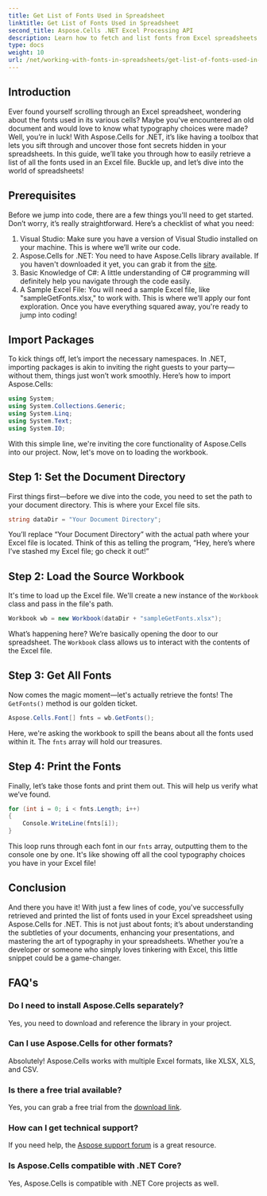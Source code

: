 ```yaml
---
title: Get List of Fonts Used in Spreadsheet
linktitle: Get List of Fonts Used in Spreadsheet
second_title: Aspose.Cells .NET Excel Processing API
description: Learn how to fetch and list fonts from Excel spreadsheets using Aspose.Cells for .NET with this easy-to-follow tutorial.
type: docs
weight: 10
url: /net/working-with-fonts-in-spreadsheets/get-list-of-fonts-used-in-spreadsheet/
---
```

## Introduction
Ever found yourself scrolling through an Excel spreadsheet, wondering about the fonts used in its various cells? Maybe you've encountered an old document and would love to know what typography choices were made? Well, you’re in luck! With Aspose.Cells for .NET, it’s like having a toolbox that lets you sift through and uncover those font secrets hidden in your spreadsheets. In this guide, we’ll take you through how to easily retrieve a list of all the fonts used in an Excel file. Buckle up, and let’s dive into the world of spreadsheets!
## Prerequisites
Before we jump into code, there are a few things you'll need to get started. Don’t worry, it’s really straightforward. Here’s a checklist of what you need:
1. Visual Studio: Make sure you have a version of Visual Studio installed on your machine. This is where we’ll write our code.
2. Aspose.Cells for .NET: You need to have Aspose.Cells library available. If you haven't downloaded it yet, you can grab it from the [site](https://releases.aspose.com/cells/net/).
3. Basic Knowledge of C#: A little understanding of C# programming will definitely help you navigate through the code easily.
4. A Sample Excel File: You will need a sample Excel file, like "sampleGetFonts.xlsx," to work with. This is where we’ll apply our font exploration.
Once you have everything squared away, you're ready to jump into coding!
## Import Packages
To kick things off, let’s import the necessary namespaces. In .NET, importing packages is akin to inviting the right guests to your party—without them, things just won’t work smoothly.
Here’s how to import Aspose.Cells:
```csharp
using System;
using System.Collections.Generic;
using System.Linq;
using System.Text;
using System.IO;
```
With this simple line, we're inviting the core functionality of Aspose.Cells into our project. Now, let's move on to loading the workbook.
## Step 1: Set the Document Directory
First things first—before we dive into the code, you need to set the path to your document directory. This is where your Excel file sits. 
```csharp
string dataDir = "Your Document Directory";
```
You’ll replace “Your Document Directory” with the actual path where your Excel file is located. Think of this as telling the program, “Hey, here’s where I’ve stashed my Excel file; go check it out!”
## Step 2: Load the Source Workbook
It's time to load up the Excel file. We'll create a new instance of the `Workbook` class and pass in the file's path. 
```csharp
Workbook wb = new Workbook(dataDir + "sampleGetFonts.xlsx");
```
What’s happening here? We’re basically opening the door to our spreadsheet. The `Workbook` class allows us to interact with the contents of the Excel file. 
## Step 3: Get All Fonts
Now comes the magic moment—let's actually retrieve the fonts! The `GetFonts()` method is our golden ticket.
```csharp
Aspose.Cells.Font[] fnts = wb.GetFonts();
```
Here, we're asking the workbook to spill the beans about all the fonts used within it. The `fnts` array will hold our treasures.
## Step 4: Print the Fonts
Finally, let’s take those fonts and print them out. This will help us verify what we’ve found.
```csharp
for (int i = 0; i < fnts.Length; i++)
{
	Console.WriteLine(fnts[i]);
}
```
This loop runs through each font in our `fnts` array, outputting them to the console one by one. It's like showing off all the cool typography choices you have in your Excel file!
## Conclusion
And there you have it! With just a few lines of code, you've successfully retrieved and printed the list of fonts used in your Excel spreadsheet using Aspose.Cells for .NET. This is not just about fonts; it’s about understanding the subtleties of your documents, enhancing your presentations, and mastering the art of typography in your spreadsheets. Whether you’re a developer or someone who simply loves tinkering with Excel, this little snippet could be a game-changer. 
## FAQ's
### Do I need to install Aspose.Cells separately?
Yes, you need to download and reference the library in your project. 
### Can I use Aspose.Cells for other formats?
Absolutely! Aspose.Cells works with multiple Excel formats, like XLSX, XLS, and CSV.
### Is there a free trial available?
Yes, you can grab a free trial from the [download link](https://releases.aspose.com/).
### How can I get technical support?
If you need help, the [Aspose support forum](https://forum.aspose.com/c/cells/9) is a great resource.
### Is Aspose.Cells compatible with .NET Core?
Yes, Aspose.Cells is compatible with .NET Core projects as well.

